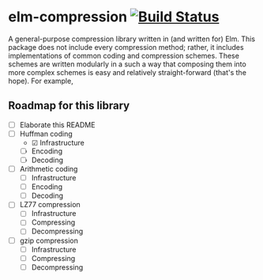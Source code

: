 # elm-compression [![Build Status](https://travis-ci.com/zimmydev/elm-compression.svg?branch=master)](https://travis-ci.com/zimmydev/elm-compression)
A general-purpose compression library written in (and written for) Elm. This package does not include every compression method; rather, it includes implementations of common coding and compression schemes. These schemes are written modularly in a such a way that composing them into more complex schemes is easy and relatively straight-forward (that's the hope). For example,

## Roadmap for this library

* ☐ Elaborate this README
* ☐ Huffman coding
  * ☑ Infrastructure
  * ☐ Encoding
  * ☐ Decoding
* ☐ Arithmetic coding
  * ☐ Infrastructure
  * ☐ Encoding
  * ☐ Decoding
* ☐ LZ77 compression
  * ☐ Infrastructure
  * ☐ Compressing
  * ☐ Decompressing
* ☐ gzip compression
  * ☐ Infrastructure
  * ☐ Compressing
  * ☐ Decompressing
